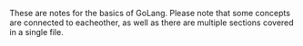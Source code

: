 These are notes for the basics of GoLang.
Please note that some concepts are connected to eacheother, as well as there are multiple sections covered in a single file.
